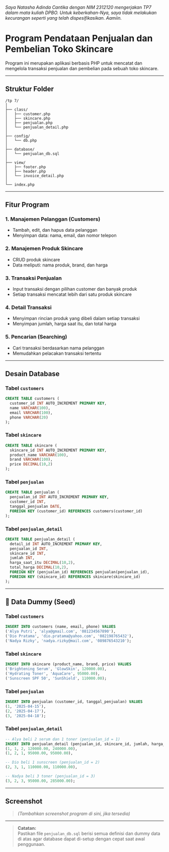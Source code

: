 _Saya Natasha Adinda Cantika dengan NIM 2312120 mengerjakan TP7 dalam mata kuliah DPBO. Untuk keberkahan-Nya, saya tidak melakukan kecurangan seperti yang telah dispesifikasikan. Aamiin._


# Program Pendataan Penjualan dan Pembelian Toko Skincare

Program ini merupakan aplikasi berbasis PHP untuk mencatat dan mengelola transaksi penjualan dan pembelian pada sebuah toko skincare.

---

## Struktur Folder

```
/tp 7/
│
├── class/
│   ├── customer.php
│   ├── skincare.php
│   ├── penjualan.php
│   └── penjualan_detail.php
│
├── config/
│   └── db.php
│
├── database/
│   └── penjualan_db.sql
│
├── view/
│   ├── footer.php
│   ├── header.php
│   └── invoice_detail.php
│
└── index.php
```

---

## Fitur Program

### 1. Manajemen Pelanggan (Customers)
- Tambah, edit, dan hapus data pelanggan
- Menyimpan data: nama, email, dan nomor telepon

### 2. Manajemen Produk Skincare
- CRUD produk skincare
- Data meliputi: nama produk, brand, dan harga

### 3. Transaksi Penjualan
- Input transaksi dengan pilihan customer dan banyak produk
- Setiap transaksi mencatat lebih dari satu produk skincare

### 4. Detail Transaksi
- Menyimpan rincian produk yang dibeli dalam setiap transaksi
- Menyimpan jumlah, harga saat itu, dan total harga

### 5. Pencarian (Searching)
- Cari transaksi berdasarkan nama pelanggan
- Memudahkan pelacakan transaksi tertentu

---

## Desain Database

### Tabel `customers`

```sql
CREATE TABLE customers (
  customer_id INT AUTO_INCREMENT PRIMARY KEY,
  name VARCHAR(100),
  email VARCHAR(100),
  phone VARCHAR(20)
);
```

### Tabel `skincare`

```sql
CREATE TABLE skincare (
  skincare_id INT AUTO_INCREMENT PRIMARY KEY,
  product_name VARCHAR(100),
  brand VARCHAR(100),
  price DECIMAL(10,2)
);
```

### Tabel `penjualan`

```sql
CREATE TABLE penjualan (
  penjualan_id INT AUTO_INCREMENT PRIMARY KEY,
  customer_id INT,
  tanggal_penjualan DATE,
  FOREIGN KEY (customer_id) REFERENCES customers(customer_id)
);
```

### Tabel `penjualan_detail`

```sql
CREATE TABLE penjualan_detail (
  detail_id INT AUTO_INCREMENT PRIMARY KEY,
  penjualan_id INT,
  skincare_id INT,
  jumlah INT,
  harga_saat_itu DECIMAL(10,2),
  total_harga DECIMAL(10,2),
  FOREIGN KEY (penjualan_id) REFERENCES penjualan(penjualan_id),
  FOREIGN KEY (skincare_id) REFERENCES skincare(skincare_id)
);
```

---

## 🧪 Data Dummy (Seed)

### Tabel `customers`

```sql
INSERT INTO customers (name, email, phone) VALUES
('Alya Putri', 'alya@gmail.com', '081234567890'),
('Dio Pratama', 'dio.pratama@yahoo.com', '082198765432'),
('Nadya Rizky', 'nadya.rizky@mail.com', '089876543210');
```

### Tabel `skincare`

```sql
INSERT INTO skincare (product_name, brand, price) VALUES
('Brightening Serum', 'GlowSkin', 120000.00),
('Hydrating Toner', 'AquaCare', 95000.00),
('Sunscreen SPF 50', 'SunShield', 110000.00);
```

### Tabel `penjualan`

```sql
INSERT INTO penjualan (customer_id, tanggal_penjualan) VALUES
(1, '2025-04-15'),
(2, '2025-04-17'),
(3, '2025-04-18');
```

### Tabel `penjualan_detail`

```sql
-- Alya beli 2 serum dan 1 toner (penjualan_id = 1)
INSERT INTO penjualan_detail (penjualan_id, skincare_id, jumlah, harga_saat_itu, total_harga) VALUES
(1, 1, 2, 120000.00, 240000.00),
(1, 2, 1, 95000.00, 95000.00),

-- Dio beli 1 sunscreen (penjualan_id = 2)
(2, 3, 1, 110000.00, 110000.00),

-- Nadya beli 3 toner (penjualan_id = 3)
(3, 2, 3, 95000.00, 285000.00);
```

---

## Screenshot

> *(Tambahkan screenshot program di sini, jika tersedia)*

---

> **Catatan:**  
> Pastikan file `penjualan_db.sql` berisi semua definisi dan dummy data di atas agar database dapat di-setup dengan cepat saat awal penggunaan.

